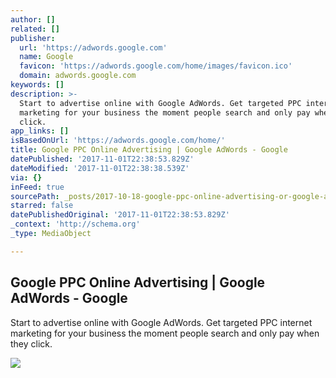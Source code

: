 ```yaml
---
author: []
related: []
publisher:
  url: 'https://adwords.google.com'
  name: Google
  favicon: 'https://adwords.google.com/home/images/favicon.ico'
  domain: adwords.google.com
keywords: []
description: >-
  Start to advertise online with Google AdWords. Get targeted PPC internet
  marketing for your business the moment people search and only pay when they
  click.
app_links: []
isBasedOnUrl: 'https://adwords.google.com/home/'
title: Google PPC Online Advertising | Google AdWords - Google
datePublished: '2017-11-01T22:38:53.829Z'
dateModified: '2017-11-01T22:38:38.539Z'
via: {}
inFeed: true
sourcePath: _posts/2017-10-18-google-ppc-online-advertising-or-google-adwords-google.md
starred: false
datePublishedOriginal: '2017-11-01T22:38:53.829Z'
_context: 'http://schema.org'
_type: MediaObject

---
```

<article style=""><h1>Google PPC Online Advertising | Google AdWords - Google</h1><p>Start to advertise online with Google AdWords. Get targeted PPC internet marketing for your business the moment people search and only pay when they click.</p><img src="https://adwords.google.com/home/images/eto-video.jpg" /></article>